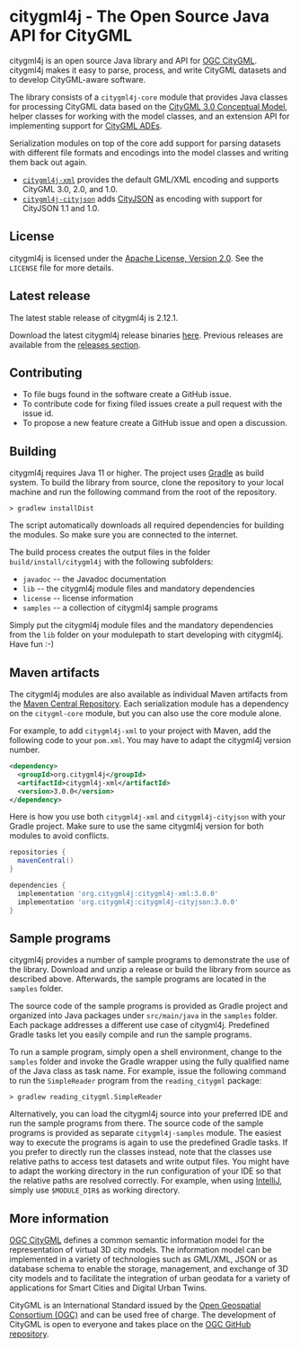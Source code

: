# citygml4j - The Open Source Java API for CityGML
citygml4j is an open source Java library and API for [OGC CityGML](http://www.opengeospatial.org/standards/citygml).
citygml4j makes it easy to parse, process, and write CityGML datasets and to develop CityGML-aware software.

The library consists of a `citygml4j-core` module that provides Java classes for processing CityGML data based on
the [CityGML 3.0 Conceptual Model](https://docs.ogc.org/is/20-010/20-010.html), helper classes
for working with the model classes, and an extension API for implementing support for
[CityGML ADEs](https://docs.ogc.org/is/20-010/20-010.html#toc66).

Serialization modules on top of the core add support for parsing datasets with different file formats and encodings
into the model classes and writing them back out again.
- [`citygml4j-xml`](citygml4j-xml) provides the default GML/XML encoding and supports
  CityGML 3.0, 2.0, and 1.0.
- [`citygml4j-cityjson`](citygml4j-cityjson) adds [CityJSON](https://www.cityjson.org/) as encoding with
  support for CityJSON 1.1 and 1.0.

## License
citygml4j is licensed under the [Apache License, Version 2.0](http://www.apache.org/licenses/LICENSE-2.0).
See the `LICENSE` file for more details.

## Latest release
The latest stable release of citygml4j is 2.12.1.

Download the latest citygml4j release binaries [here](https://github.com/citygml4j/citygml4j/releases/latest).
Previous releases are available from the [releases section](https://github.com/citygml4j/citygml4j/releases).

## Contributing
* To file bugs found in the software create a GitHub issue.
* To contribute code for fixing filed issues create a pull request with the issue id.
* To propose a new feature create a GitHub issue and open a discussion.

## Building
citygml4j requires Java 11 or higher. The project uses [Gradle](https://gradle.org/) as build system. To build the
library from source, clone the repository to your local machine and run the following command from the root of the
repository.

    > gradlew installDist

The script automatically downloads all required dependencies for building the modules. So make sure you are connected
to the internet.

The build process creates the output files in the folder `build/install/citygml4j` with the following subfolders:
* `javadoc` -- the Javadoc documentation
* `lib` -- the citygml4j module files and mandatory dependencies
* `license` -- license information
* `samples` -- a collection of citygml4j sample programs

Simply put the citygml4j module files and the mandatory dependencies from the `lib` folder on your
modulepath to start developing with citygml4j. Have fun :-)

## Maven artifacts
The citygml4j modules are also available as individual Maven artifacts from the
[Maven Central Repository](https://search.maven.org/search?q=g:org.citygml4j). Each serialization module has a
dependency on the `citygml-core` module, but you can also use the core module alone.

For example, to add `citygml4j-xml` to your project with Maven, add the following code to your `pom.xml`. You may
have to adapt the citygml4j version number.

```xml
<dependency>
  <groupId>org.citygml4j</groupId>
  <artifactId>citygml4j-xml</artifactId>
  <version>3.0.0</version>
</dependency>
```

Here is how you use both `citygml4j-xml` and `citygml4j-cityjson` with your Gradle project. Make sure to use the
same citygml4j version for both modules to avoid conflicts.

```gradle
repositories {
  mavenCentral()
}

dependencies {
  implementation 'org.citygml4j:citygml4j-xml:3.0.0'
  implementation 'org.citygml4j:citygml4j-cityjson:3.0.0'
}
```

## Sample programs
citygml4j provides a number of sample programs to demonstrate the use of the library. Download and unzip a release
or build the library from source as described above. Afterwards, the sample programs are located in the `samples`
folder.

The source code of the sample programs is provided as Gradle project and organized into Java packages under
`src/main/java` in the `samples` folder. Each package addresses a different use case of citygml4j. Predefined Gradle 
tasks let you easily compile and run the sample programs.

To run a sample program, simply open a shell environment, change to the `samples` folder and invoke the Gradle wrapper
using the fully qualified name of the Java class as task name. For example, issue the following command to run the
`SimpleReader` program from the `reading_citygml` package:

    > gradlew reading_citygml.SimpleReader

Alternatively, you can load the citygml4j source into your preferred IDE and run the sample programs from there.
The source code of the sample programs is provided as separate `citygml4j-samples` module. The easiest way to execute
the programs is again to use the predefined Gradle tasks. If you prefer to directly run the classes instead,
note that the classes use relative paths to access test datasets and write output files. You might have to
adapt the working directory in the run configuration of your IDE so that the relative paths are resolved correctly.
For example, when using [IntelliJ](https://www.jetbrains.com/idea/), simply use `$MODULE_DIR$` as working directory.

## More information
[OGC CityGML](http://www.opengeospatial.org/standards/citygml) defines a common semantic information model for the
representation of virtual 3D city models. The information model can be implemented in a variety of technologies such
as GML/XML, JSON or as database schema to enable the storage, management, and exchange of 3D city models and to
facilitate the integration of urban geodata for a variety of applications for Smart Cities and Digital Urban Twins.

CityGML is an International Standard issued by the [Open Geospatial Consortium (OGC)](https://www.ogc.org/) and can be
used free of charge. The development of CityGML is open to everyone and takes place on the
[OGC GitHub repository](https://github.com/opengeospatial).